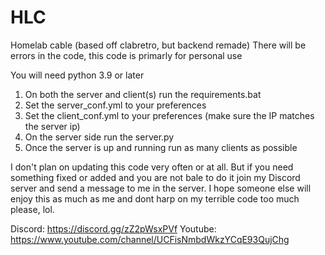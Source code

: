# HLC
Homelab cable (based off clabretro, but backend remade)
There will be errors in the code, this code is primarly for personal use

You will need python 3.9 or later

1. On both the server and client(s) run the requirements.bat
2. Set the server_conf.yml to your preferences
3. Set the client_conf.yml to your preferences (make sure the IP matches the server ip)
4. On the server side run the server.py
5. Once the server is up and running run as many clients as possible


I don't plan on updating this code very often or at all. But if you need something fixed or added and you are not bale to do it join my Discord server and send a message to me in the server.
I hope someone else will enjoy this as much as me and dont harp on my terrible code too much please, lol.

Discord: https://discord.gg/zZ2pWsxPVf
Youtube: https://www.youtube.com/channel/UCFisNmbdWkzYCqE93QujChg
